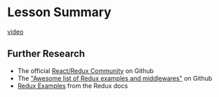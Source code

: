 # Lesson Summary

[video](https://youtu.be/JDvkyxr1i6k)

## Further Research

- The official [React/Redux Community](https://github.com/reactjs) on Github
- The ["Awesome list of Redux examples and middlewares"](https://github.com/xgrommx/awesome-redux) on Github
- [Redux Examples](http://redux.js.org/docs/introduction/Examples.html) from the Redux docs